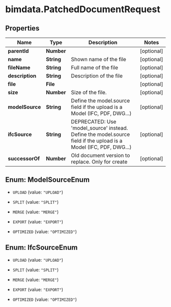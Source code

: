 # bimdata.PatchedDocumentRequest

## Properties

Name | Type | Description | Notes
------------ | ------------- | ------------- | -------------
**parentId** | **Number** |  | [optional] 
**name** | **String** | Shown name of the file | [optional] 
**fileName** | **String** | Full name of the file | [optional] 
**description** | **String** | Description of the file | [optional] 
**file** | **File** |  | [optional] 
**size** | **Number** | Size of the file. | [optional] 
**modelSource** | **String** | Define the model.source field if the upload is a Model (IFC, PDF, DWG...) | [optional] 
**ifcSource** | **String** | DEPRECATED: Use &#39;model_source&#39; instead. Define the model.source field if the upload is a Model (IFC, PDF, DWG...) | [optional] 
**successorOf** | **Number** | Old document version to replace. Only for create | [optional] 



## Enum: ModelSourceEnum


* `UPLOAD` (value: `"UPLOAD"`)

* `SPLIT` (value: `"SPLIT"`)

* `MERGE` (value: `"MERGE"`)

* `EXPORT` (value: `"EXPORT"`)

* `OPTIMIZED` (value: `"OPTIMIZED"`)





## Enum: IfcSourceEnum


* `UPLOAD` (value: `"UPLOAD"`)

* `SPLIT` (value: `"SPLIT"`)

* `MERGE` (value: `"MERGE"`)

* `EXPORT` (value: `"EXPORT"`)

* `OPTIMIZED` (value: `"OPTIMIZED"`)




